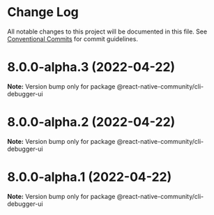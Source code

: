 # Change Log

All notable changes to this project will be documented in this file.
See [Conventional Commits](https://conventionalcommits.org) for commit guidelines.

# 8.0.0-alpha.3 (2022-04-22)

**Note:** Version bump only for package @react-native-community/cli-debugger-ui





# 8.0.0-alpha.2 (2022-04-22)

**Note:** Version bump only for package @react-native-community/cli-debugger-ui





# 8.0.0-alpha.1 (2022-04-22)

**Note:** Version bump only for package @react-native-community/cli-debugger-ui
